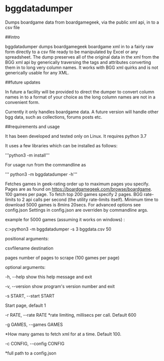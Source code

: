 # bggdatadumper
Dumps boardgame data from boardgamegeek, via the public xml api, in to a csv file

##intro

bggdatadumper dumps boardgamegeek boardgame xml in to a fairly raw form
directly to a csv file ready to be manipulated by Excel or any
spreadsheet. The dump preserves all of the original data in the
xml from the BGG xml api by generically traversing the tags and 
attributes converting them in to long very column names. It works
with BGG xml quirks and is not generically usable for any XML.

##future updates

In future a facility will be provided to direct the dumper to
convert column names in to a format of your choice as the 
long column names are not in a convenient form.

Currently it only handles boardgame data. A future version
will handle other bgg data, such as collections, forums posts etc.

##requirements and usage

It has been developed and tested only on Linux. It requires python 3.7

It uses a few libraries which can be installed as follows:

'''python3 -m install''' 

For usage run from the commandline as

'''   python3 -m bggdatadumper -h'''

Fetches games in geek-rating order up to maximum pages you specify.
Pages are as found on https://boardgamegeek.com/browse/boardgame.
100 games per page. To fetch top 200 games specify 2 pages.
BGG rate-limits to 2 api calls per second (the utility rate-limits itself). 
Minimum time to download 5000 games is 8mins 20secs. 
For advanced options see config.json 
Settings in config.json are overriden by commandline args. 

example for 5000 games (assuming it works on windows) :
            
c:\>python3 -m bggdatadumper -s 3 bggdata.csv 50
            

positional arguments:

csvfilename           destination

pages                 number of pages to scrape (100 games per page)

optional arguments:

-h, --help            show this help message and exit

-v, --version         show program's version number and exit

-s START, --start START

Start page, default 1

-r RATE, --rate RATE  *rate limiting, millisecs per call. Default 600

-g GAMES, --games GAMES

*How many games to fetch xml for at a time. Default 100.

-c CONFIG, --config CONFIG

*full path to a config.json

